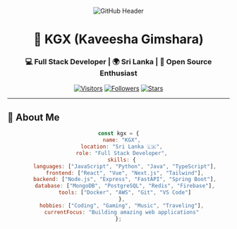 <div align="center">

![GitHub Header](https://github.com/kaveeshagimsara/kaveeshagimsara/raw/main/assets/header.png?raw=true)

# 🚀 KGX (Kaveesha Gimshara)

### 💻 Full Stack Developer | 🌍 Sri Lanka | 🎯 Open Source Enthusiast

[![Visitors](https://komarev.com/ghpvc/?username=kaveeshagimsara&label=Profile%20Views&color=blue&style=flat)](https://github.com/kaveeshagimsara)
[![Followers](https://img.shields.io/github/followers/kaveeshagimsara?label=Follow&style=social)](https://github.com/kaveeshagimsara)
[![Stars](https://img.shields.io/github/stars/kaveeshagimsara?label=Stars&style=social)](https://github.com/kaveeshagimsara)

</div>

---

## 🎯 About Me

<div align="center">

```javascript
const kgx = {
  name: "KGX",
  location: "Sri Lanka 🇱🇰",
  role: "Full Stack Developer",
  skills: {
    languages: ["JavaScript", "Python", "Java", "TypeScript"],
    frontend: ["React", "Vue", "Next.js", "Tailwind"],
    backend: ["Node.js", "Express", "FastAPI", "Spring Boot"],
    database: ["MongoDB", "PostgreSQL", "Redis", "Firebase"],
    tools: ["Docker", "AWS", "Git", "VS Code"]
  },
  hobbies: ["Coding", "Gaming", "Music", "Traveling"],
  currentFocus: "Building amazing web applications"
};